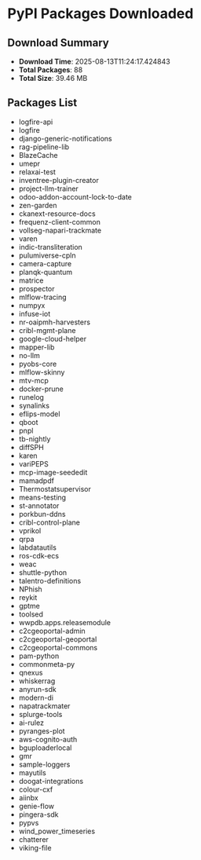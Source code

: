 # PyPI Packages Downloaded

## Download Summary
- **Download Time**: 2025-08-13T11:24:17.424843
- **Total Packages**: 88
- **Total Size**: 39.46 MB

## Packages List
- logfire-api
- logfire
- django-generic-notifications
- rag-pipeline-lib
- BlazeCache
- umepr
- relaxai-test
- inventree-plugin-creator
- project-llm-trainer
- odoo-addon-account-lock-to-date
- zen-garden
- ckanext-resource-docs
- frequenz-client-common
- vollseg-napari-trackmate
- varen
- indic-transliteration
- pulumiverse-cpln
- camera-capture
- planqk-quantum
- matrice
- prospector
- mlflow-tracing
- numpyx
- infuse-iot
- nr-oaipmh-harvesters
- cribl-mgmt-plane
- google-cloud-helper
- mapper-lib
- no-llm
- pyobs-core
- mlflow-skinny
- mtv-mcp
- docker-prune
- runelog
- synalinks
- eflips-model
- qboot
- pnpl
- tb-nightly
- diffSPH
- karen
- variPEPS
- mcp-image-seededit
- mamadpdf
- Thermostatsupervisor
- means-testing
- st-annotator
- porkbun-ddns
- cribl-control-plane
- vprikol
- qrpa
- labdatautils
- ros-cdk-ecs
- weac
- shuttle-python
- talentro-definitions
- NPhish
- reykit
- gptme
- toolsed
- wwpdb.apps.releasemodule
- c2cgeoportal-admin
- c2cgeoportal-geoportal
- c2cgeoportal-commons
- pam-python
- commonmeta-py
- qnexus
- whiskerrag
- anyrun-sdk
- modern-di
- napatrackmater
- splurge-tools
- ai-rulez
- pyranges-plot
- aws-cognito-auth
- bguploaderlocal
- gmr
- sample-loggers
- mayutils
- doogat-integrations
- colour-cxf
- aiinbx
- genie-flow
- pingera-sdk
- pypvs
- wind_power_timeseries
- chatterer
- viking-file

